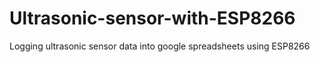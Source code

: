 # Ultrasonic-sensor-with-ESP8266
Logging ultrasonic sensor data into google spreadsheets using ESP8266
